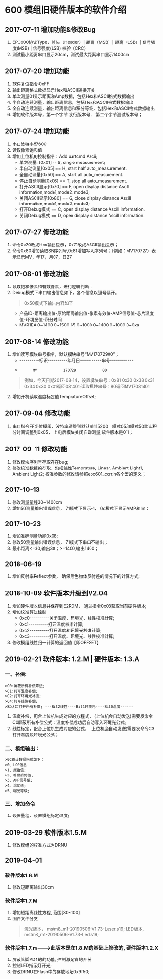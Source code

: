 # 600 模组旧硬件版本的软件介绍
## 2017-07-11 增加功能&修改Bug
1. EPC600协议Type，帧头（Header）| 距离（MSB）| 距离（LSB）| 信号强度(MSB) | 信号强度(LSB)	校验（CRC）
2. 测试最小距离串口显示20cm，测试最大距离串口显示1400cm
## 2017-07-20 增加功能
1. 软件复位指令:0xFF
2. 输出距离格式数据显示Hex和ASCII转换开关
3. 单次测量01显示距离和Amp数据，包括Hex和ASCII格式数据输出
4. 半自动连续测量，输出距离信息，包括Hex和ASCII格式数据输出
5. 全自动连续测量，输出距离信息和积分等级，包括Hex和ASCII格式数据输出
6. 增加软件版本号，第一个字节 发行版本号， 第二个字节测试版本号；
## 2017-07-24 增加功能
1. 串口波特率57600
2. 读取像素饱和值
3. 增加上位机的控制指令：Add uartcmd Ascii;
    * 单次测量:  [0x01]   -- S, single measurement;
	* 半自动测量[0x05]    == H, start half auto_measurement.
	* 全自动测量[0x50]    == A, start all auto_measurement.
	* 停止自动测量[0x06]  == T, stop all auto_measurement.
	* 打开ASCII显示[0x70] == F, open display distance Ascill information,mode1,mode2, mode3;
	* 关闭ASCII显示[0x80] == G, close display distance Ascill information,mode1,mode2, mode3;
	* 打开Debug模式       == C, open display distance Ascill information.
	* 关闭Debug模式       == D, open display distance Ascill information.
## 2017-07-27 修改功能
1. 命令0x70改成Hex输出显示，0x71改成ASCII输出显示；
2. 命令0x80增加读取SN序列号,0x81增加写入序列号；（例如：MV170727）表示显示MV，年17，月07，日27
## 2017-08-01 修改功能
1. 读取饱和像素和有效像素，进行逻辑判断；
2. Debug模式下串口输出信息如下，各个信息以逗号隔开。
    >0x50模式下输出内容如下
    * 产品ID-距离输出值-原始距离输出值-像素有效值-AMP信号值-芯片温度值-环境光值-积分时间
    * MVR1EA 0~1400     0~1500        65        0~1000    0~1400     0~1000  0~0xa
## 2017-08-14 修改功能
1. 增加读写模块串号指令，默认模块串号“MV17072900”；
    * ----------标识----------年月日-----------串号------------
    *           MV            170729            00
    >例如，今天日期2017-08-14，设置模块串号：0x81 0x30 0x38 0x31 0x34 0x30 0x31返回081401;读取模块串号：80返回MV17081401
2. 增加开机读取温度标定值TempratureOffset;
## 2017-09-04 修改功能
1. 串口指令FF复位模组，波特率调整到默认值115200，模式05和模式50默认积分时间调整到0x05，
上电后模块关闭自动测量;软件版本是011；
## 2017-09-11 修改功能
1. 修改模块序列号存取存在bug;
2. 修改校准数据的存取，包括线性Temprature, Linear,  Ambient Light1,  Ambient Light2;
校准参数的修改请参照epc601_corr.h各个宏的定义；
## 2017-10-13
1. 修改测量量程30~1400cm
2. 增加50测量输出错误信息， 71模式下显示-1， 0c模式下显示AMP和Int；
## 2017-10-23
1. 增加准确测量功能0x08;
2. 修改50测量输出错误信息， 71模式下串口不输出；
3. 最小距离<=30,输出30；>=1400,输出1400；
## 2018-06-19
1. 增加反射率Reflect参数， 确保黑色物体反射差的情况下的计算方式;
## 2018-10-09 软件版本升级到V2.04
1. 增加硬件版本信息并保存到E2ROM， 通过指令0x08获取当前硬件版本;
2. 增加校准算法控制
    * 0xc0----------关闭温度、环境光、线性校准计算;
    * 0xc1----------打开温度校准计算;
    * 0xc2----------打开温度和环境光校准计算;
    * 0xc3----------打开温度、环境光、线性校准计算;
3. 修改模组线性归一计算的返回值【即OFFSET】
## 2019-02-21 软件版本: 1.2.M | 硬件版本: 1.3.A
### 一、补偿:
    >C0:屏蔽所有补偿算法;
    >C1:打开温度补偿;
    >C2:打开环境光补偿;
    >C4:打开线性补偿;
    >默认C7打开所有补偿; ---Bit2线性----Bit1环境光----Bit0温度------
1. 温度补偿，配合上位机生成对应的方程式， (上位机会自动发送)需要发命令C0屏蔽所有补偿公式；温度补偿成功后自动写入环境光公式;
2. 线性标定，配合上位机生成对应的公式，   (上位机会自动发送)需要发命令C3打开温度及环境光公式；
### 二、模组输出：
    >0C输出数据格式如下：
    >0、LOG信息
    >1、原始值;
    >2、补偿后的值;
    >3、AMP信号值;
    >4、温度值;
    >5、曝光等级;
### 三、增加命令
1. 设置量程、设置模组标定温度;
## 2019-03-29 软件版本1.5.M
1. 修改模组的校准方式为DRNU
## 2019-04-01
### 软件版本1.6.M
1. 修改短距离输出30cm
### 软件版本1.7.M
1. 增加短距离线性方程, 范围[30~100]
2. 固件文件分支
    >激光版本， mstm8_m1-20190506-V1.73-Laser.s19;
    >LED版本,   mstm8_m1-20190506-V1.73-Led.s19;
### 软件版本1.7.m--->此版本是在1.8.M的基础上修改的, 硬件版本1.2.X 
1. 屏蔽管脚PD4的的功能, 控制激光管的开关
2. 控制LED指示灯开光;
3. 修改DRNU在Flash中的存放地址0x9f50;



